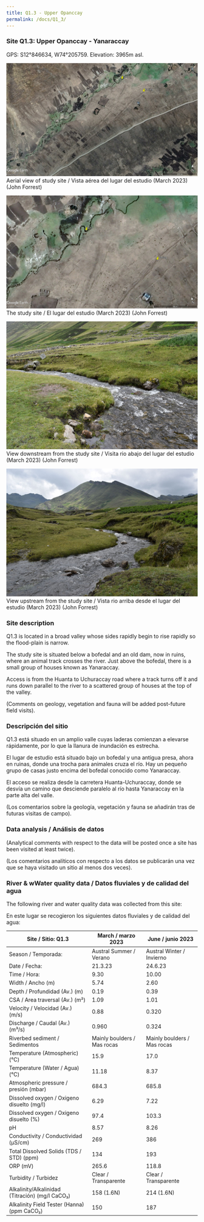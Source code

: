 ```yaml
---
title: Q1.3 - Upper Opanccay
permalink: /docs/Q1_3/
---
```



### Site Q1.3: Upper Opanccay - Yanaraccay

GPS: S12°846634, W74°205759. 
Elevation: 3965m asl.


![Q1.3](/assets/sites/Q1.3.jpg)
Aerial view of study site / Vista aérea del lugar del estudio (March 2023) (John Forrest)


![Q1.3site](/assets/sites/Q1.3site.jpg)
The study site / El lugar del estudio (March 2023) (John Forrest)


![Q1.3downstream](/assets/sites/Q1.3downstream.jpg)
View downstream from the study site / Visita rio abajo del lugar del estudio (March 2023) (John Forrest)


![Q1.3upstream](/assets/sites/Q1.3upstream.jpg)
View upstream from the study site / Vista rio arriba desde el lugar del estudio (March 2023) (John Forrest)


### Site description

Q1.3 is located in a broad valley whose sides rapidly begin to rise rapidly so the flood-plain is narrow. 

The study site is situated below a bofedal and an old dam, now in ruins, where an animal track crosses the river. Just above the bofedal, there is a small group of houses known as Yanaraccay.

Access is from the Huanta to Uchuraccay road where a track turns off it and runs down parallel to the river to a scattered group of houses at the top of the valley.

(Comments on geology, vegetation and fauna will be added post-future field visits).

### Descripción del sitio

Q1.3 está situado en un amplio valle cuyas laderas comienzan a elevarse rápidamente, por lo que la llanura de inundación es estrecha. 

El lugar de estudio está situado bajo un bofedal y una antigua presa, ahora en ruinas, donde una trocha para animales cruza el río. Hay un pequeño grupo de casas justo encima del bofedal conocido como Yanaraccay.

El acceso se realiza desde la carretera Huanta-Uchuraccay, donde se desvía un camino que desciende paralelo al río hasta Yanaraccay en la parte alta del valle.

(Los comentarios sobre la geología, vegetación y fauna se añadirán tras de futuras visitas de campo).


### Data analysis / Análisis de datos

(Analytical comments with respect to the data will be posted once a site has been visited at least twice).

(Los comentarios analíticos con respecto a los datos se publicarán una vez que se haya visitado un sitio al menos dos veces).

### River & wWater quality data / Datos fluviales y de calidad del agua

The following river and water quality data was collected from this site:

En este lugar se recogieron los siguientes datos fluviales y de calidad del agua:

|       Site / Sitio: Q1.3                                 |       March / marzo 2023           |       June / junio 2023            |
|----------------------------------------------------------|------------------------------------|------------------------------------|
|     Season / Temporada:                                  |     Austral Summer / Verano        |     Austral Winter / Invierno      |
|     Date / Fecha:                                        |     21.3.23                        |     24.6.23                        |
|     Time / Hora:                                         |     9.30                           |     10.00                          |
|     Width / Ancho (m)                                    |     5.74                           |     2.60                           |
|     Depth / Profundidad (Av.) (m)                        |     0.19                           |     0.39                           |
|     CSA / Area traversal (Av.) (m²)                      |     1.09                           |     1.01                           |
|     Velocity / Velocidad  (Av.) (m/s)                    |     0.88                           |     0.320                          |
|     Discharge / Caudal (Av.) (m³/s)                      |     0.960                          |     0.324                          |
|     Riverbed sediment / Sedimentos                       |     Mainly boulders / Mas rocas    |     Mainly boulders / Mas rocas    |
|     Temperature (Atmospheric) (°C)                       |     15.9                           |     17.0                           |
|     Temperature (Water / Agua) (°C)                      |     11.18                          |     8.37                           |
|     Atmospheric pressure / presión (mbar)                |     684.3                          |     685.8                          |
|     Dissolved oxygen /   Oxigeno disuelto (mg/l)         |     6.29                           |     7.22                           |
|     Dissolved oxygen / Oxigeno disuelto (%)              |     97.4                           |     103.3                          |
|     pH                                                   |                        8.57        |     8.26                           |
|     Conductivity / Conductividad (µS/cm)                 |     269                            |     386                            |
|     Total Dissolved Solids (TDS / STD)  (ppm)            |     134                            |     193                            |
|     ORP (mV)                                             |     265.6                          |     118.8                          |
|     Turbidity / Turbidez                                 |     Clear / Transparente           |     Clear / Transparente           |
|     Alkalinity/Alkalinidad   (Titración) (mg/l CaCO₃)    |     158 (1.6N)                     |     214 (1.6N)                     |
|     Alkalinity Field Tester (Hanna) (ppm CaCO₃)          |     150                            |     187                            |

